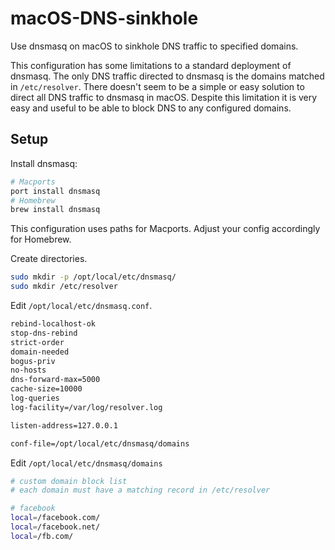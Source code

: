 # macOS-DNS-sinkhole
Use dnsmasq on macOS to sinkhole DNS traffic to specified domains.

This configuration has some limitations to a standard deployment of dnsmasq. The only DNS traffic directed to dnsmasq is the domains matched in `/etc/resolver`. There doesn't seem to be a simple or easy solution to direct all DNS traffic to dnsmasq in macOS. Despite this limitation it is very easy and useful to be able to block DNS to any configured domains.

## Setup

Install dnsmasq:

```bash
# Macports
port install dnsmasq
# Homebrew
brew install dnsmasq
```

This configuration uses paths for Macports. Adjust your config accordingly for Homebrew.

Create directories.

```bash
sudo mkdir -p /opt/local/etc/dnsmasq/
sudo mkdir /etc/resolver
```

Edit `/opt/local/etc/dnsmasq.conf`.

```bash
rebind-localhost-ok
stop-dns-rebind
strict-order
domain-needed
bogus-priv
no-hosts
dns-forward-max=5000
cache-size=10000
log-queries
log-facility=/var/log/resolver.log

listen-address=127.0.0.1

conf-file=/opt/local/etc/dnsmasq/domains
```

Edit `/opt/local/etc/dnsmasq/domains`

```bash
# custom domain block list
# each domain must have a matching record in /etc/resolver

# facebook
local=/facebook.com/
local=/facebook.net/
local=/fb.com/
```
